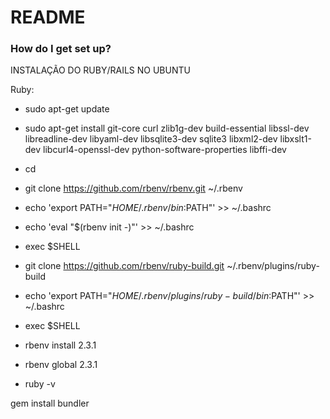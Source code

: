 # README #

### How do I get set up? ###

INSTALAÇÃO DO RUBY/RAILS NO UBUNTU

Ruby:

* sudo apt-get update
* sudo apt-get install git-core curl zlib1g-dev build-essential libssl-dev libreadline-dev libyaml-dev libsqlite3-dev sqlite3 libxml2-dev libxslt1-dev libcurl4-openssl-dev python-software-properties libffi-dev

* cd
* git clone https://github.com/rbenv/rbenv.git ~/.rbenv
* echo 'export PATH="$HOME/.rbenv/bin:$PATH"' >> ~/.bashrc
* echo 'eval "$(rbenv init -)"' >> ~/.bashrc
* exec $SHELL

* git clone https://github.com/rbenv/ruby-build.git ~/.rbenv/plugins/ruby-build
* echo 'export PATH="$HOME/.rbenv/plugins/ruby-build/bin:$PATH"' >> ~/.bashrc
* exec $SHELL

* rbenv install 2.3.1
* rbenv global 2.3.1
* ruby -v

gem install bundler
